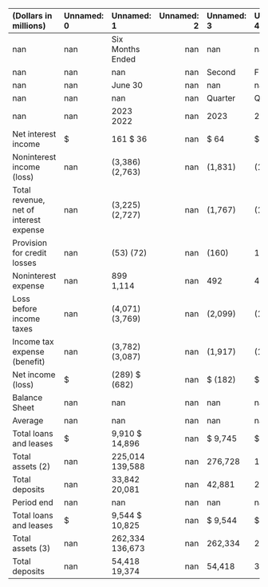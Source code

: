 | (Dollars in millions)                  | Unnamed: 0   | Unnamed: 1       |   Unnamed: 2 | Unnamed: 3   | Unnamed: 4   | Unnamed: 5   | Unnamed: 6   | Unnamed: 7   |
|:---------------------------------------|:-------------|:-----------------|-------------:|:-------------|:-------------|:-------------|:-------------|:-------------|
| nan                                    | nan          | Six Months Ended |          nan | nan          | nan          | nan          | nan          | nan          |
| nan                                    | nan          | nan              |          nan | Second       | First        | Fourth       | Third        | Second       |
| nan                                    | nan          | June 30          |          nan | nan          | nan          | nan          | nan          | nan          |
| nan                                    | nan          | nan              |          nan | Quarter      | Quarter      | Quarter      | Quarter      | Quarter      |
| nan                                    | nan          | 2023 2022        |          nan | 2023         | 2023         | 2022         | 2022         | 2022         |
| Net interest income                    | $            | 161 $ 36         |          nan | $ 64         | $ 97         | $ 44         | $ 37         | $ 43         |
| Noninterest income (loss)              | nan          | (3,386) (2,763)  |          nan | (1,831)      | (1,555)      | (1,880)      | (836)        | (1,329)      |
| Total revenue, net of interest expense | nan          | (3,225) (2,727)  |          nan | (1,767)      | (1,458)      | (1,836)      | (799)        | (1,286)      |
| Provision for credit losses            | nan          | (53) (72)        |          nan | (160)        | 107          | (42)         | (58)         | (25)         |
| Noninterest expense                    | nan          | 899 1,114        |          nan | 492          | 407          | 655          | 716          | 531          |
| Loss before income taxes               | nan          | (4,071) (3,769)  |          nan | (2,099)      | (1,972)      | (2,449)      | (1,457)      | (1,792)      |
| Income tax expense (benefit)           | nan          | (3,782) (3,087)  |          nan | (1,917)      | (1,865)      | (1,760)      | (1,176)      | (1,474)      |
| Net income (loss)                      | $            | (289) $ (682)    |          nan | $ (182)      | $ (107)      | $ (689)      | $ (281)      | $ (318)      |
| Balance Sheet                          | nan          | nan              |          nan | nan          | nan          | nan          | nan          | nan          |
| Average                                | nan          | nan              |          nan | nan          | nan          | nan          | nan          | nan          |
| Total loans and leases                 | $            | 9,910 $ 14,896   |          nan | $ 9,745      | $ 10,077     | $ 10,386     | $ 10,629     | $ 14,391     |
| Total assets (2)                       | nan          | 225,014 139,588  |          nan | 276,728      | 172,725      | 136,040      | 142,650      | 124,923      |
| Total deposits                         | nan          | 33,842 20,081    |          nan | 42,881       | 24,702       | 19,946       | 20,221       | 19,663       |
| Period end                             | nan          | nan              |          nan | nan          | nan          | nan          | nan          | nan          |
| Total loans and leases                 | $            | 9,544 $ 10,825   |          nan | $ 9,544      | $ 9,827      | $ 10,234     | $ 10,351     | $ 10,825     |
| Total assets (3)                       | nan          | 262,334 136,673  |          nan | 262,334      | 267,623      | 155,074      | 128,051      | 136,673      |
| Total deposits                         | nan          | 54,418 19,374    |          nan | 54,418       | 34,590       | 19,905       | 19,031       | 19,374       |